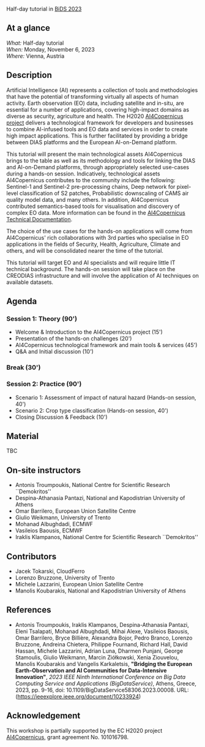 Half-day tutorial in [BiDS 2023](https://www.bigdatafromspace2023.org/)

## At a glance

*What:*  Half-day tutorial  
*When:*  Monday, November 6, 2023  
*Where:* Vienna, Austria  

## Description

Artificial Intelligence (AI) represents a collection of tools and methodologies that have the potential of transforming virtually all aspects of human activity. Earth observation (EO) data, including satellite and in-situ, are essential for a number of applications, covering high-impact domains as diverse as security, agriculture and health. The H2020 [AI4Copernicus project](https://ai4copernicus-project.eu) delivers a technological framework for developers and businesses to combine AI-infused tools and EO data and services in order to create high impact applications. This is further facilitated by providing a bridge between DIAS platforms and the European AI-on-Demand platform.

This tutorial will present the main technological assets AI4Copernicus brings to the table as well as its methodology and tools for linking the DIAS and AI-on-Demand platforms, through appropriately selected use-cases during a hands-on session. Indicatively, technological assets AI4Copernicus contributes to the community include the following: Sentinel-1 and Sentinel-2 pre-processing chains, Deep network for pixel-level classification of S2 patches, Probabilistic downscaling of CAMS air quality model data, and many others. In addition, AI4Copernicus contributed semantics-based tools for visualisation and discovery of complex EO data. More information can be found in the [AI4Copernicus Technical Documentation](https://ai4copernicus-project.eu/wp-content/uploads/2023/01/AI4Copernicus_Technical-Documentation_V5_Feb2023_cover.pdf).

The choice of the use cases for the hands-on applications will come from AI4Copernicus' rich collaborations with 3rd parties who specialise in EO applications in the fields of Security, Health, Agriculture, Climate and others, and will be consolidated nearer the time of the tutorial.

This tutorial will target EO and AI specialists and will require little IT technical background. The hands-on session will take place on the CREODIAS infrastructure and will involve the application of AI techniques on available datasets.

## Agenda

### Session 1: Theory (90')
  * Welcome & Introduction to the AI4Copernicus project (15')
  * Presentation of the hands-on challenges (20')
  * AI4Copernicus technological framework and main tools & services (45')
  * Q&A and Initial discussion (10')

### Break (30')

### Session 2: Practice (90')
  * Scenario 1: Assessment of impact of natural hazard (Hands-on session, 40')
  * Scenario 2: Crop type classification (Hands-on session, 40')
  * Closing Discussion & Feedback (10')

## Material

TBC

## On-site instructors

* Antonis Troumpoukis, National Centre for Scientific Research ``Demokritos''
* Despina-Athanasia Pantazi, National and Kapodistrian University of Athens
* Omar Barrilero, European Union Satellite Centre
* Giulio Weikmann, University of Trento
* Mohanad Albughdadi, ECMWF
* Vasileios Baousis, ECMWF
* Iraklis Klampanos, National Centre for Scientific Research ``Demokritos''

## Contributors

* Jacek Tokarski, CloudFerro
* Lorenzo Bruzzone, University of Trento
* Michele Lazzarini, European Union Satellite Centre
* Manolis Koubarakis, National and Kapodistrian University of Athens

## References

* Antonis Troumpoukis, Iraklis Klampanos, Despina-Athanasia Pantazi, Eleni Tsalapati, Mohanad Albughdadi, Mihai Alexe, Vasileios Baousis,
  Omar Barrilero, Bryce Billière, Alexandra Bojor, Pedro Branco, Lorenzo Bruzzone, Andreina Chietera, Philippe Fournand, Richard Hall,
  David Hassan, Michele Lazzarini, Adrian Luna, Dharmen Punjani, George Stamoulis, Giulio Weikmann, Marcin Ziółkowski, Xenia Ziouvelou,
  Manolis Koubarakis and Vangelis Karkaletsis, **"Bridging the European Earth-Observation and AI Communities for Data-Intensive Innovation"**,
  *2023 IEEE Ninth International Conference on Big Data Computing Service and Applications (BigDataService)*,
  Athens, Greece, 2023, pp. 9-16, doi: 10.1109/BigDataService58306.2023.00008.
  URL: (https://ieeexplore.ieee.org/document/10233924)

## Acknowledgement

This workshop is partially supported by the EC H2020 project [AI4Copernicus](https://ai4copernicus-project.eu), grant agreement No. 101016798.


